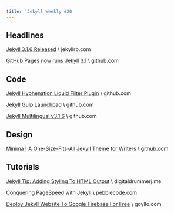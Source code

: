 ```yaml
---
title: 'Jekyll Weekly #20'
---
```


## Headlines
[Jekyll 3.1.6 Released](https://jekyllrb.com/news/2016/05/19/jekyll-3-1-6-released/) \\
jekyllrb.com

[GitHub Pages now runs Jekyll 3.1](https://github.com/blog/2172-github-pages-now-runs-jekyll-3-1) \\
github.com

## Code
[Jekyll Hyphenation Liquid Filter Plugin](https://github.com/grzm/jekyll-hyphenate_filter) \\
github.com

[Jekyll Gulp Launchpad](https://github.com/nilsborchers/jekyll-gulp-launchpad) \\
github.com

[Jekyll Multilingual v3.1.6](https://github.com/sylvaindurand/jekyll-multilingual/releases) \\
github.com

## Design
[Minima | A One-Size-Fits-All Jekyll Theme for Writers](https://github.com/jekyll/minima) \\
github.com

## Tutorials
[Jekyll Tip: Adding Styling To HTML Output](http://digitaldrummerj.me/styling-jekyll-markdown/) \\
digitaldrummerj.me

[Conquering PageSpeed with Jekyll](http://pebblecode.com/blog/conquering-pagespeed-with-jekyll/) \\
pebblecode.com

[Deploy Jekyll Website To Google Firebase For Free](https://www.goyllo.com/jekyll/deploy/google-firebase/) \\
goyllo.com